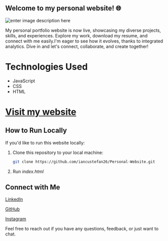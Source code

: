    ## Welcome to my personal website! 🌐

![enter image description here](https://i.imgur.com/a9BU8AF.png)

My personal portfolio website is now live, showcasing my diverse projects, skills, and experiences. Explore my work, download my resume, and connect with me easily.I'm eager to see how it evolves, thanks to integrated analytics. Dive in and let's connect, collaborate, and create together!


# Technologies Used

 - JavaScript
 - CSS
 - HTML

# [Visit my website](https://www.iancustefanteodor.com)


## How to Run Locally

If you'd like to run this website locally:
1. Clone this repository to your local machine:
   ```bash
   git clone https://github.com/iancustefan26/Personal-Website.git
   ```
 2. Run *index.html*

## Connect with Me

[LinkedIn](https://www.linkedin.com/in/stefan-teodor-iancu-152a6a284/)

[GitHub](https://www.linkedin.com/in/stefan-teodor-iancu-152a6a284/](https://github.com/iancustefan26))

[Instagram](https://www.instagram.com/iancustefan26/)

Feel free to reach out if you have any questions, feedback, or just want to chat.
